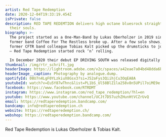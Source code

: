 ```yaml
---
artist: Red Tape Redemption
date: 2020-12-04T19:33:19.454Z
isPrivate: false
description: RED TAPE REDEMTION delivers high octane bluesrock straight out from
  their souls.
biography: >-
  The project started as a One-Man-Band by Lukas Oberholzer in 2019 since his
  former band Coffee For The Restless broke up. After a few solo shows, his
  former CFTR band colleague Tobias Kalt picked up the drumsticks to join forces
  – Red Tape Redemption started rock ‘n’ rolling. 

  In December 2020 their debut EP DRIVING SOUTH was released digitally through THE YELLING LIGHT.
thumbnail: /img/rtr_schrift.jpg
headerImage: https://lightroom.adobe.com/v2c/spaces/a42eae7a04bd48dda6b8193b4c695220/assets/6af20ad8afcdaaaebc39a458298daba3/revisions/d382aaa2429a4149bec73424877b56ea/renditions/eee64487b97cded0793c08a77a873d88
headerImage__caption: Photography by analogue.dump.
spotifyId: 08U7n4LgF0YLzkiuX8Gsx3?si=J52aFys3QiihjCu3OqEA8A
youtubeId: watch?v=Eu5Y87wThnc&list=PL1bS_Ul58BlZ1la258v8n5UPil7oiME9e
facebook: https://www.facebook.com/RTRDMT
instagram: https://www.instagram.com/red_tape_redemption/?hl=en
youtube: https://www.youtube.com/channel/UCJt7D57uzhZHunHtVCZrUvQ
email: https://redtaperedemption.bandcamp.com/
bandcamp: info@redtaperedemption.ch
website: https://redtaperedemption.ch/
webshop: https://redtaperedemption.bandcamp.com/
---
```

Red Tape Redemption is Lukas Oberholzer & Tobias Kalt.
